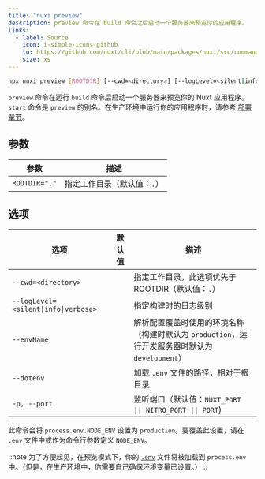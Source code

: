 ```yaml
---
title: "nuxi preview"
description: preview 命令在 build 命令之后启动一个服务器来预览你的应用程序。
links:
  - label: Source
    icon: i-simple-icons-github
    to: https://github.com/nuxt/cli/blob/main/packages/nuxi/src/commands/preview.ts
    size: xs
---
```


<!--preview-cmd-->
```bash [Terminal]
npx nuxi preview [ROOTDIR] [--cwd=<directory>] [--logLevel=<silent|info|verbose>] [--envName] [--dotenv] [-p, --port]
```
<!--/preview-cmd-->

`preview` 命令在运行 `build` 命令后启动一个服务器来预览你的 Nuxt 应用程序。`start` 命令是 `preview` 的别名。在生产环境中运行你的应用程序时，请参考 [部署章节](/docs/getting-started/deployment)。

## 参数

<!--preview-args-->
参数 | 描述
--- | ---
`ROOTDIR="."` | 指定工作目录（默认值：`.`）
<!--/preview-args-->

## 选项

<!--preview-opts-->
选项 | 默认值 | 描述
--- | --- | ---
`--cwd=<directory>` |  | 指定工作目录，此选项优先于 ROOTDIR（默认值：`.`）
`--logLevel=<silent\|info\|verbose>` |  | 指定构建时的日志级别
`--envName` |  | 解析配置覆盖时使用的环境名称（构建时默认为 `production`，运行开发服务器时默认为 `development`）
`--dotenv` |  | 加载 `.env` 文件的路径，相对于根目录
`-p, --port` |  | 监听端口（默认值：`NUXT_PORT \|\| NITRO_PORT \|\| PORT`)
<!--/preview-opts-->

此命令会将 `process.env.NODE_ENV` 设置为 `production`。要覆盖此设置，请在 `.env` 文件中或作为命令行参数定义 `NODE_ENV`。

::note
为了方便起见，在预览模式下，你的 [`.env`](/docs/guide/directory-structure/env) 文件将被加载到 `process.env` 中。（但是，在生产环境中，你需要自己确保环境变量已设置。）
::
